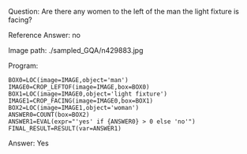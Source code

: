 Question: Are there any women to the left of the man the light fixture is facing?

Reference Answer: no

Image path: ./sampled_GQA/n429883.jpg

Program:

```
BOX0=LOC(image=IMAGE,object='man')
IMAGE0=CROP_LEFTOF(image=IMAGE,box=BOX0)
BOX1=LOC(image=IMAGE0,object='light fixture')
IMAGE1=CROP_FACING(image=IMAGE0,box=BOX1)
BOX2=LOC(image=IMAGE1,object='woman')
ANSWER0=COUNT(box=BOX2)
ANSWER1=EVAL(expr="'yes' if {ANSWER0} > 0 else 'no'")
FINAL_RESULT=RESULT(var=ANSWER1)
```
Answer: Yes

